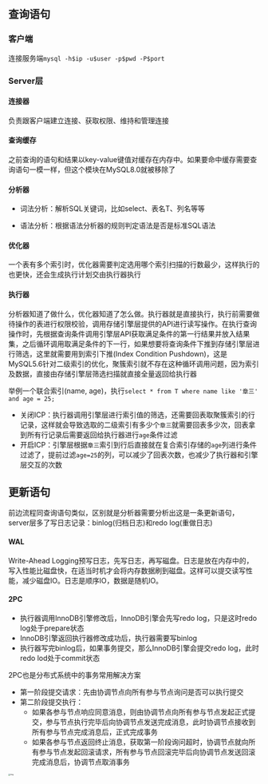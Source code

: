 ## 查询语句

### 客户端

连接服务端`mysql -h$ip -u$user -p$pwd -P$port`

### Server层

#### 连接器

负责跟客户端建立连接、获取权限、维持和管理连接

#### 查询缓存

之前查询的语句和结果以key-value键值对缓存在内存中。如果要命中缓存需要查询语句一模一样，但这个模块在MySQL8.0就被移除了

#### 分析器

+ 词法分析：解析SQL关键词，比如select、表名T、列名等等

+ 语法分析：根据语法分析器的规则判定语法是否是标准SQL语法

#### 优化器

一个表有多个索引时，优化器需要判定选用哪个索引扫描的行数最少，这样执行的也更快，还会生成执行计划交由执行器执行

#### 执行器

分析器知道了做什么，优化器知道了怎么做。执行器就是直接执行，执行前需要做待操作的表进行权限校验，调用存储引擎层提供的API进行读写操作。在执行查询操作时，先根据查询条件调用引擎层API获取满足条件的第一行结果并放入结果集，之后循环调用取满足条件的下一行，如果想要将查询条件下推到存储引擎层进行筛选，这里就需要用到索引下推(Index Condition Pushdown)，这是MySQL5.6针对二级索引的优化，聚簇索引就不存在这种循环调用问题，因为索引及数据，直接由存储引擎层筛选扫描就直接全量返回给执行器

举例一个联合索引(name, age)，执行`select * from T where name like '章三' and age = 25;`

+ 关闭ICP：执行器调用引擎层进行索引值的筛选，还需要回表取聚簇索引的行记录，这样就会导致选取的二级索引有多少个`章三`就需要回表多少次，回表拿到所有行记录后需要返回给执行器进行`age`条件过滤
+ 开启ICP：引擎层根据`章三`索引到行后直接就在复合索引存储的`age`列进行条件过滤了，提前过滤`age=25`的列，可以减少了回表次数，也减少了执行器和引擎层交互的次数

## 更新语句

前边流程同查询语句类似，区别就是分析器需要分析出这是一条更新语句，server层多了写日志记录：binlog(归档日志)和redo log(重做日志)

#### WAL

Write-Ahead Logging预写日志，先写日志，再写磁盘。日志是放在内存中的，写入性能比磁盘快，在适当时机才会将内存数据刷到磁盘。这样可以提交读写性能，减少磁盘IO。日志是顺序IO，数据是随机IO。

#### 2PC

+ 执行器调用InnoDB引擎修改后，InnoDB引擎会先写redo log，只是这时redo log处于prepare状态
+ InnoDB引擎返回执行器修改成功后，执行器需要写binlog
+ 执行器写完binlog后，如果事务提交，那么InnoDB引擎会提交redo log，此时redo lod处于commit状态

2PC也是分布式系统中的事务常用解决方案

+ 第一阶段提交请求：先由协调节点向所有参与节点询问是否可以执行提交
+ 第二阶段提交执行：
  + 如果各参与节点响应同意消息，则由协调节点向所有参与节点发起正式提交，参与节点执行完毕后向协调节点发送完成消息，此时协调节点接收到所有参与节点完成消息后，正式完成事务
  + 如果各参与节点返回终止消息，获取第一阶段询问超时，协调节点就向所有参与节点发起回滚请求，所有参与节点回滚完毕后向协调节点发送回滚完成消息后，协调节点取消事务

<img src="https://static001.geekbang.org/resource/image/5a/28/5ae7d074c34bc5bd55c82781de670c28.png" alt="img" style="zoom: 25%;" />